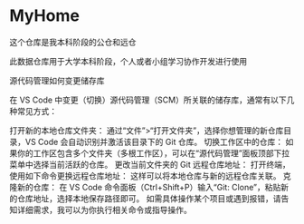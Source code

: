 # MyHome
这个仓库是我本科阶段的公仓和远仓

此数据仓库用于大学本科阶段，个人或者小组学习协作开发进行使用


源代码管理如何变更储存库

在 VS Code 中变更（切换）源代码管理（SCM）所关联的储存库，通常有以下几种常见方式：

打开新的本地仓库文件夹：
通过“文件”>“打开文件夹”，选择你想管理的新仓库目录，VS Code 会自动识别并激活该目录下的 Git 仓库。
切换工作区中的仓库：
如果你的工作区包含多个文件夹（多根工作区），可以在“源代码管理”面板顶部下拉菜单中选择当前活跃的仓库。
更改当前文件夹的 Git 远程仓库地址：
打开终端，使用如下命令更换远程仓库地址：
这样可以将本地仓库与新的远程仓库关联。
克隆新的仓库：
在 VS Code 命令面板（Ctrl+Shift+P）输入“Git: Clone”，粘贴新的仓库地址，选择本地保存路径即可。
如需具体操作某个项目或遇到报错，请告知详细需求，我可以为你执行相关命令或指导操作。